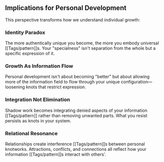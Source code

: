 ## Implications for Personal Development

This perspective transforms how we understand individual growth:

### Identity Paradox

The more authentically unique you become, the more you embody universal [[Tags/pattern]]s. Your "specialness" isn't separation from the whole but a specific expression of it.

### Growth As Information Flow

Personal development isn't about becoming "better" but about allowing more of the information field to flow through your unique configuration—loosening knots that restrict expression.

### Integration Not Elimination

Shadow work becomes integrating denied aspects of your information [[Tags/pattern]] rather than removing unwanted parts. What you resist persists as knots in your system.

### Relational Resonance

Relationships create interference [[Tags/pattern]]s between personal knotworks. Attractions, conflicts, and connections all reflect how your information [[Tags/pattern]]s interact with others'.